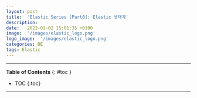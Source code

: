 ```yaml
---
layout: post
title:  'Elastic Series [Part0]: Elastic 생태계'
description: 
date:   2022-01-02 15:01:35 +0300
image:  '/images/elastic_logo.png'
logo_image:  '/images/elastic_logo.png'
categories: DE
tags: Elastic
---
```


---

**Table of Contents**
{: #toc }
*  TOC
{:toc}

---


